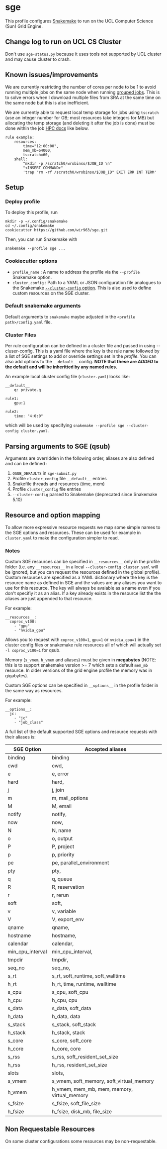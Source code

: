 # sge

This profile configures [Snakemake](https://snakemake.readthedocs.io/en/stable/) to run on the UCL Computer Science (Sun) Grid Engine.

## Change log to run on UCL CS Cluster

Don't use `sge-status.py` because it uses tools not supported by UCL cluster and may cause cluster to crash. 

## Known issues/improvements

We are currently restricting the number of cores per node to be 1 to avoid running multiple jobs on the same node when running [grouped jobs](https://snakemake.readthedocs.io/en/stable/executing/grouping.html). This is to solve errors when I download multiple files from SRA at the same time on the same node but this is also inefficient. 

We are currently able to request local temp storage for jobs using `tscratch` (use an integer number for GB; most resources take integers for MB) but allocating the temp storage (and deleting it after the job is done) must be done within the job [HPC docs](https://hpc.cs.ucl.ac.uk/data-storage/) like below. 

```
rule example:
    resources:
        time="12:00:00",
        mem_mb=64000,
        tscratch=60,
    shell:
        "mkdir -p /scratch0/wrobinso/$JOB_ID \n"
        "<INSERT COMMAND>"
        'trap "rm -rf /scratch0/wrobinso/$JOB_ID" EXIT ERR INT TERM'
``` 

## Setup

### Deploy profile

To deploy this profile, run

	mkdir -p ~/.config/snakemake
	cd ~/.config/snakemake
	cookiecutter https://github.com/wir963/sge.git
  
  
Then, you can run Snakemake with

	snakemake --profile sge ...
  
### Cookiecutter options

* `profile_name` : A name to address the profile via the `--profile` Snakemake option.
* `cluster_config` : Path to a YAML or JSON configuration file analogues to the
  Snakemake [`--cluster-config` option](https://snakemake.readthedocs.io/en/stable/snakefiles/configuration.html#cluster-configuration-deprecated).
  This is also used to define custom resources on the SGE cluster.
  
### Default snakemake arguments
Default arguments to ``snakemake`` maybe adjusted in the ``<profile path>/config.yaml`` file.

### Cluster Files

Per rule configuration can be defined in a cluster file and passed in using --cluser-config. This is a yaml file where the key is the rule name followed by a list of SGE settings to add or override settings set in the _profile_. You can also add options to the `__default__` config. **NOTE that these are _ADDED_ to the default and will be inheritted by any named rules.**

An example local cluster config file (`cluster.yaml`) looks like:

```
__default__
	q: private.q
	
rule1:
	gpu:1
	
rule2:
	time: "4:0:0"
```

which will be used by specifying `snakemake --profile sge --cluster-config cluster.yaml`.

## Parsing arguments to SGE (qsub)
Arguments are overridden in the following order, aliases are also defined and can be defined :

1) `QSUB_DEFAULTS` in `sge-submit.py`
2) Profile `cluster_config` file `__default__` entries
3) Snakefile threads and resources (time, mem)
4) Profile `cluster_config` file <rulename> entries
5) `--cluster-config` parsed to Snakemake (deprecated since Snakemake 5.10)

## Resource and option mapping

To allow more expressive resource requests we map some simple names to the SGE options and resources. These can be used for example in `cluster.yaml` to make the configuration simpler to read.

### Notes

Custom SGE resources can be specified in `__resources__` only in the profile folder (i.e. any `__resources__` in a local `--cluster-config cluster.yaml` will be ignored, but you can request the resources defined in the global profile). Custom resources are specified as a YAML dictionary where the key is the resource name as defined in SGE and the values are any aliases you want to use for this resource. The key will always be avaiable as a name even if you don't specifiy it as an alias. If a key already exists in the resource list the the aliases are just appended to that resource. 

For example:

```
__resources__:
  coproc_v100: 
    - "gpu"
    - "nvidia_gpu"
```

Allows you to request with `coproc_v100=1`, `gpu=1` or `nvidia_gpu=1` in the cluster config files or snakemake rule resources all of which will actually set `-l coproc_v100=1` for qsub.

Memory (`s_vmem`, `h_vmem` and aliases) must be given in **megabytes** (NOTE: this is to support snakemake version >= 7 which sets a default `mem_mb` resource. In older versions of the grid engine profile the memory was in gigabytes).


Custom SGE options can be specified in `__options__` in the profile folder in the same way as resources.  

For example:

```
__options__:
  jc: 
    - "jc"
    - "job_class"
```


A full list of the default supported SGE options and resource requests with their aliases is:


| SGE Option       | Accepted aliases                             |
| -----------------|----------------------------------------------| 
| binding          | binding                                      |
| cwd              | cwd,                                         |
| e                | e, error                                     |
| hard             | hard,                                        |
| j                | j, join                                      |
| m                | m, mail_options                              |
| M                | M, email                                     |
| notify           | notify,                                      |
| now              | now,                                         |
| N                | N, name                                      |
| o                | o, output                                    |
| P                | P, project                                   |
| p                | p, priority                                  |
| pe               | pe, parallel_environment                     |
| pty              | pty,                                         |
| q                | q, queue                                     |
| R                | R, reservation                               |
| r                | r, rerun                                     |
| soft             | soft,                                        |
| v                | v, variable                                  | 
| V                | V, export_env                                |
| qname            | qname,                                       |
| hostname         | hostname,                                    |
| calendar         | calendar,                                    |
| min_cpu_interval | min_cpu_interval,                            |
| tmpdir           | tmpdir,                                      |
| seq_no           | seq_no,                                      |
| s_rt             | s_rt, soft_runtime, soft_walltime            |
| h_rt             | h_rt, time, runtime, walltime                |
| s_cpu            | s_cpu, soft_cpu                              |
| h_cpu            | h_cpu, cpu                                   |
| s_data           | s_data, soft_data                            |
| h_data           | h_data, data                                 |
| s_stack          | s_stack, soft_stack                          |
| h_stack          | h_stack, stack                               |           
| s_core           | s_core, soft_core                            |
| h_core           | h_core, core                                 |
| s_rss            | s_rss, soft_resident_set_size                |
| h_rss            | h_rss, resident_set_size                     |
| slots            | slots,                                       |
| s_vmem           | s_vmem, soft_memory,  soft_virtual_memory    | 
| h_vmem           | h_vmem, mem_mb, mem, memory,  virtual_memory | 
| s_fsize          | s_fsize, soft_file_size                      |
| h_fsize          | h_fsize, disk_mb, file_size                  |

## Non Requestable Resources

On some cluster configurations some resources may be non-requestable. 
